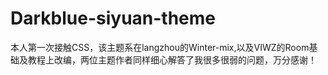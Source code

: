 # Darkblue-siyuan-theme
本人第一次接触CSS，该主题系在langzhou的Winter-mix,以及VIWZ的Room基础及教程上改编，两位主题作者同样细心解答了我很多很弱的问题，万分感谢！
